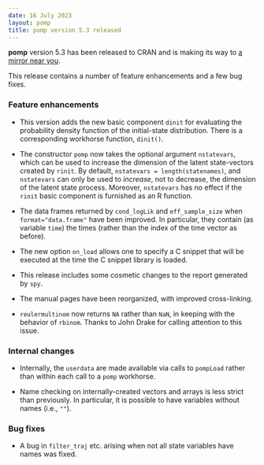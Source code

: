 ```yaml
---
date: 16 July 2023
layout: pomp
title: pomp version 5.3 released
---
```


**pomp** version 5.3 has been released to CRAN and is making its way to [a mirror near you](https://cran.r-project.org/mirrors.html).

This release contains a number of feature enhancements and a few bug fixes.

### Feature enhancements

- This version adds the new basic component `dinit` for evaluating the probability density function of the initial-state distribution.  There is a corresponding workhorse function, `dinit()`.
	
- The constructor `pomp` now takes the optional argument `nstatevars`, which can be used to increase the dimension of the latent state-vectors created by `rinit`.  By default, `nstatevars = length(statenames)`, and `nstatevars` can only be used to _increase_, not to decrease, the dimension of the latent state process.  Moreover, `nstatevars` has no effect if the `rinit` basic component is furnished as an R function.

- The data frames returned by `cond_logLik` and `eff_sample_size` when `format="data.frame"` have been improved.  In particular, they contain (as variable `time`) the times (rather than the index of the time vector as before).
	
- The new option `on_load` allows one to specify a C snippet that will be executed at the time the C snippet library is loaded.

- This release includes some cosmetic changes to the report generated by `spy`.
  
- The manual pages have been reorganized, with improved cross-linking.

- `reulermultinom` now returns `NA` rather than `NaN`, in keeping with the behavior of `rbinom`.  Thanks to John Drake for calling attention to this issue.

### Internal changes
	
- Internally, the `userdata` are made available via calls to `pompLoad` rather than within each call to a `pomp` workhorse.
	
- Name checking on internally-created vectors and arrays is less strict than previously.  In particular, it is possible to have variables without names (i.e., `""`).

### Bug fixes

- A bug in `filter_traj` etc. arising when not all state variables have names was fixed.
